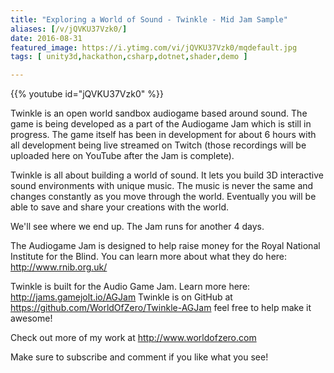 ```yaml
---
title: "Exploring a World of Sound - Twinkle - Mid Jam Sample"
aliases: [/v/jQVKU37Vzk0/]
date: 2016-08-31
featured_image: https://i.ytimg.com/vi/jQVKU37Vzk0/mqdefault.jpg
tags: [ unity3d,hackathon,csharp,dotnet,shader,demo ]

---
```


{{% youtube id="jQVKU37Vzk0" %}}

Twinkle is an open world sandbox audiogame based around sound. The game is being developed as a part of the Audiogame Jam which is still in progress. The game itself has been in development for about 6 hours with all development being live streamed on Twitch (those recordings will be uploaded here on YouTube after the Jam is complete).

Twinkle is all about building a world of sound. It lets you build 3D interactive sound environments with unique music. The music is never the same and changes constantly as you move through the world. Eventually you will be able to save and share your creations with the world.

We'll see where we end up. The Jam runs for another 4 days.

The Audiogame Jam is designed to help raise money for the Royal National Institute for the Blind. You can learn more about what they do here: http://www.rnib.org.uk/

Twinkle is built for the Audio Game Jam. Learn more here: http://jams.gamejolt.io/AGJam
Twinkle is on GitHub at https://github.com/WorldOfZero/Twinkle-AGJam feel free to help make it awesome!

Check out more of my work at http://www.worldofzero.com

Make sure to subscribe and comment if you like what you see!